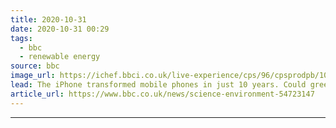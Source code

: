 ```yaml
---
title: 2020-10-31
date: 2020-10-31 00:29
tags: 
  - bbc
  - renewable energy
source: bbc
image_url: https://ichef.bbci.co.uk/live-experience/cps/96/cpsprodpb/10F19/production/_112910496_justinrowlatt.jpg
lead: The iPhone transformed mobile phones in just 10 years. Could green energy see a similar revolution?
article_url: https://www.bbc.co.uk/news/science-environment-54723147
---
```


---
